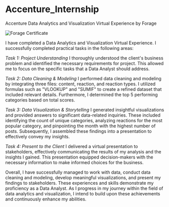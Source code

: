 # Accenture_Internship
Accenture Data Analytics and Visualization Virtual Experience by Forage

![Forage Certificate](https://github.com/iamnsp97/Accenture_internship/assets/101618100/faebaea1-d226-4edc-a859-7f2143456e62)


I have completed a Data Analytics and Visualization Virtual Experience. 
I successfully completed practical tasks in the following areas:

*Task 1: Project Understanding*
I thoroughly understood the client's business problem and identified the necessary requirements for project. This allowed me to focus on the specific tasks that a Data Analyst should address.

*Task 2: Data Cleaning & Modeling*
I performed data cleaning and modeling by integrating three files: content, reaction, and reaction types. I utilized formulas such as "VLOOKUP" and "SUMIF" to create a refined dataset that included relevant details. Furthermore, I determined the top 5 performing categories based on total scores.

*Task 3: Data Visualization & Storytelling*
I generated insightful visualizations and provided answers to significant data-related inquiries. These included identifying the count of unique categories, analyzing reactions for the most popular category, and pinpointing the month with the highest number of posts. Subsequently, I assembled these findings into a presentation to effectively convey my insights.

*Task 4: Present to the Client*
I delivered a virtual presentation to stakeholders, effectively communicating the results of my analysis and the insights I gained. This presentation equipped decision-makers with the necessary information to make informed choices for the business.

Overall, I have successfully managed to work with data, conduct data cleaning and modeling, develop meaningful visualizations, and present my findings to stakeholders. These experiences and skills demonstrate my proficiency as a Data Analyst. As I progress in my journey within the field of data analytics and visualization, I intend to build upon these achievements and continuously enhance my abilities.
